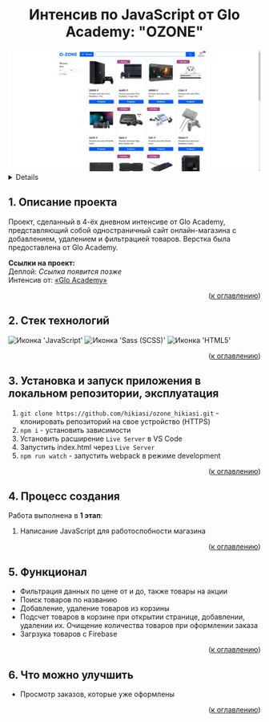 <h1 align="center">Интенсив по JavaScript от Glo Academy: "OZONE"</h1>

<div align="center">
  <a href="">
    <img width="575" alt="Снимок экрана 2023-05-30 в 14 45 48" src="https://github.com/hikiasi/ozone_hikiasi/blob/de41f52b52ad148d6f11ed14a695ebaa8f04a29d/main_page_ozone.jpg">
  </a>
</div>

<a name="summary">
  <details>
    <summary>Оглавление</summary>
    <ol>
      <li><a href="#project-description">Описание проекта</a></li>
      <li><a href="#technologies">Стек технологий</a></li>
      <li><a href="#installation">Установка и запуск приложения в локальном репозитории, эксплуатация</a></li>
      <li><a href="#establishing">Процесс создания</a></li>
      <li><a href="#functionality">Функционал</a></li>
      <li><a href="#enhancement">Что можно улучшить</a></li>
    </ol>
  </details>
</a>

<a name="project-description"><h2>1. Описание проекта</h2></a>
Проект, сделанный в 4-ёх дневном интенсиве от Glo Academy, представляющий собой одностраничный сайт онлайн-магазина с добавлением, удалением и фильтрацией товаров. Верстка была предоставлена от Glo Academy. 

<b>Ссылки на проект:</b>
<br>
Деплой: <i>Ссылка появится позже</i>
<br>
Интенсив от: <a href="https://www.youtube.com/@Glo_Academy">&laquo;Glo Academy&raquo;</a>
<br>

<div align="right">(<a href="#summary">к оглавлению</a>)</div>

<a name="technologies"><h2>2. Стек технологий</h2></a>
<span>
  <img src="https://img.shields.io/badge/JavaScript-323330?style=for-the-badge&logo=javascript&logoColor=F7DF1E" alt="Иконка 'JavaScript'">
  <img src="https://img.shields.io/badge/Sass-CC6699?style=for-the-badge&logo=sass&logoColor=white" alt="Иконка 'Sass (SCSS)'">
  <img src="https://img.shields.io/badge/HTML5-E34F26?style=for-the-badge&logo=html5&logoColor=white" alt="Иконка 'HTML5'">
</span>

<div align="right">(<a href="#summary">к оглавлению</a>)</div>

<a name="installation"><h2>3. Установка и запуск приложения в локальном репозитории, эксплуатация</h2></a>
1. `git clone https://github.com/hikiasi/ozone_hikiasi.git` - клонировать репозиторий на свое устройство (HTTPS)
2. `npm i` - установить зависимости
3. Установить расширение `Live Server` в VS Code
4. Запустить index.html через `Live Server`
5. `npm run watch` - запустить webpack в режиме development

<div align="right">(<a href="#summary">к оглавлению</a>)</div>

<a name="establishing"><h2>4. Процесс создания</h2></a>
Работа выполнена в <b>1 этап</b>:
<br>
1. Написание JavaScript для работоспобности магазина

<div align="right">(<a href="#summary">к оглавлению</a>)</div>

<a name="functionality"><h2>5. Функционал</h2></a>
- Фильтрация данных по цене от и до, также товары на акции
- Поиск товаров по названию
- Добавление, удаление товаров из корзины
- Подсчет товаров в корзине при открытии странице, добавлении, удалении их. Очищение количества товаров при оформлении заказа
- Загрзука товаров с Firebase

<div align="right">(<a href="#summary">к оглавлению</a>)</div>

<a name="enhancement"><h2>6. Что можно улучшить</h2></a>
- Просмотр заказов, которые уже оформлены

<div align="right">(<a href="#summary">к оглавлению</a>)</div>
